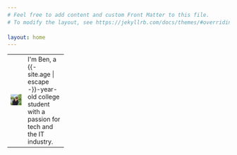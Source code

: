 ```yaml
---
# Feel free to add content and custom Front Matter to this file.
# To modify the layout, see https://jekyllrb.com/docs/themes/#overriding-theme-defaults

layout: home
---
```


  <table class="post-list">
      <tr class="post-table">
      <td class="post-table" width="25vw">
        <img src="/assets/ben.jpg" class="profile-image">
      </td>
      <td class="post-table" width="75vw">
      I'm Ben, a {{- site.age | escape -}}-year-old college student with a passion for tech and the IT industry.
      </td>
      </tr>
  </table>